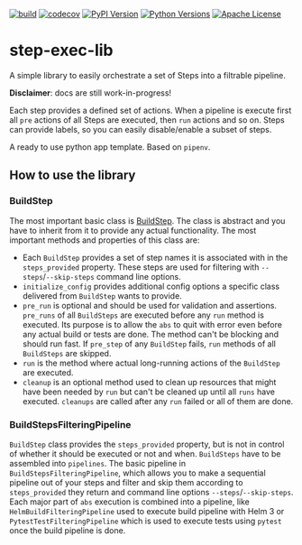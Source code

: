 [![build](https://github.com/giantswarm/step-exec-lib/actions/workflows/main.yml/badge.svg)](https://github.com/giantswarm/step-exec-lib/actions/workflows/main.yml)
[![codecov](https://codecov.io/gh/giantswarm/step-exec-lib/branch/master/graph/badge.svg)](https://codecov.io/gh/giantswarm/step-exec-lib)
[![PyPI Version](https://img.shields.io/pypi/v/step-exec-lib.svg)](https://pypi.org/project/step-exec-lib/)
[![Python Versions](https://img.shields.io/pypi/pyversions/step-exec-lib.svg)](https://pypi.org/project/step-exec-lib/)
[![Apache License](https://img.shields.io/badge/license-apache-blue.svg)](https://pypi.org/project/step-exec-lib/)

# step-exec-lib

A simple library to easily orchestrate a set of Steps into a filtrable pipeline.

**Disclaimer**: docs are still work-in-progress!

Each step provides a defined set of actions. When a pipeline is execute first all `pre` actions
of all Steps are executed, then `run` actions and so on. Steps can provide labels, so
you can easily disable/enable a subset of steps.

A ready to use python app template. Based on `pipenv`.

## How to use the library

### BuildStep

The most important basic class is [BuildStep](step_exec_lib/steps.py). The class is abstract
and you have to inherit from it to provide any actual functionality.  The most important methods and properties of
this class are:

* Each `BuildStep` provides a set of step names it is associated with in the `steps_provided` property.
  These steps are used for filtering with `--steps`/`--skip-steps` command line options.
* `initialize_config` provides additional config options a specific class delivered from `BuildStep`
  wants to provide.
* `pre_run` is optional and should be used for validation and assertions. `pre_runs` of all `BuildSteps` are executed
  before any `run` method is executed. Its purpose is to allow the `abs`
  to quit with error even before any actual build or tests are done. The method can't be blocking and should run
  fast. If `pre_step` of any `BuildStep` fails, `run` methods of all `BuildSteps` are skipped.
* `run` is the method where actual long-running actions of the `BuildStep` are executed.
* `cleanup` is an optional method used to clean up resources that might have been needed by `run` but can't be cleaned
  up until all `runs` have executed. `cleanups` are called after any `run` failed or all of them are done.

### BuildStepsFilteringPipeline

`BuildStep` class provides the `steps_provided` property, but is not in control of whether it should be executed or not
and when. `BuildSteps` have to be assembled into `pipelines`. The basic pipeline in `BuildStepsFilteringPipeline`, which
allows you to make a sequential pipeline out of your steps and filter and skip them according to `steps_provided` they
return and command line options `--steps`/`--skip-steps`. Each major part of `abs` execution is combined into a
pipeline, like `HelmBuildFilteringPipeline` used to execute build pipeline with Helm 3 or `PytestTestFilteringPipeline`
which is used to execute tests using `pytest` once the build pipeline is done.
